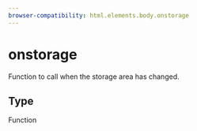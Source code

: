 ```yaml
---
browser-compatibility: html.elements.body.onstorage
---
```


# onstorage

Function to call when the storage area has changed.

## Type

Function
